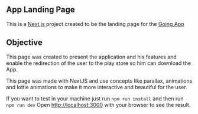 ## App Landing Page

This is a [Next.js](https://nextjs.org/) project created to be the landing page for the [Going App](https://play.google.com/store/apps/details?id=com.going.goingapp)

## Objective

This page was created to present the application and his features and enable the redirection of the user to the play store so him can download the App.

This page was made with NextJS and use concepts like parallax, animations and lottie animations to make it more interactive and beautiful for the user.

If you want to test in your machine just run `npm run install` and then run `npm run dev`
Open [http://localhost:3000](http://localhost:3000) with your browser to see the result.
